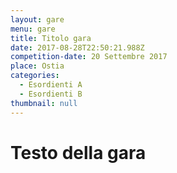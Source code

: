 ```yaml
---
layout: gare
menu: gare
title: Titolo gara
date: 2017-08-28T22:50:21.988Z
competition-date: 20 Settembre 2017
place: Ostia
categories:
  - Esordienti A
  - Esordienti B
thumbnail: null
---
```

# Testo della gara
